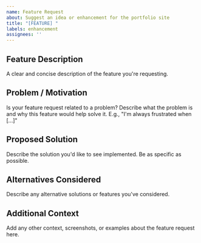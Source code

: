 ```yaml
---
name: Feature Request
about: Suggest an idea or enhancement for the portfolio site
title: "[FEATURE] "
labels: enhancement
assignees: ''
---
```


## Feature Description
A clear and concise description of the feature you're requesting.

## Problem / Motivation
Is your feature request related to a problem? Describe what the problem is and why this feature would help solve it.
E.g., "I'm always frustrated when [...]"

## Proposed Solution
Describe the solution you'd like to see implemented. Be as specific as possible.

## Alternatives Considered
Describe any alternative solutions or features you've considered.

## Additional Context
Add any other context, screenshots, or examples about the feature request here. 